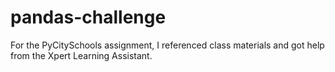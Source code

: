 # pandas-challenge
For the PyCitySchools assignment, I referenced class materials and got help from the Xpert Learning Assistant.
